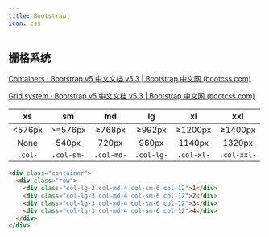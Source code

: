 ```yaml
---
title: Bootstrap
icon: css
---
```


## 栅格系统

[Containers · Bootstrap v5 中文文档 v5.3 | Bootstrap 中文网 (bootcss.com)](https://v5.bootcss.com/docs/layout/containers/)

[Grid system · Bootstrap v5 中文文档 v5.3 | Bootstrap 中文网 (bootcss.com)](https://v5.bootcss.com/docs/layout/grid/)

|   xs    |     sm     |     md     |     lg     |     xl     |     xxl     |
|:-------:|:----------:|:----------:|:----------:|:----------:|:-----------:|
| <576px  |  >=576px   |   ≥768px   |   ≥992px   |  ≥1200px   |   ≥1400px   |
|  None   |   540px    |   720px    |   960px    |   1140px   |   1320px    |
| `.col-` | `.col-sm-` | `.col-md-` | `.col-lg-` | `.col-xl-` | `.col-xxl-` |

```html
<div class="container">
  <div class="row">
    <div class="col-lg-3 col-md-4 col-sm-6 col-12">1</div>
    <div class="col-lg-3 col-md-4 col-sm-6 col-12">2</div>
    <div class="col-lg-3 col-md-4 col-sm-6 col-12">3</div>
    <div class="col-lg-3 col-md-4 col-sm-6 col-12">4</div>
  </div>
</div>
```
